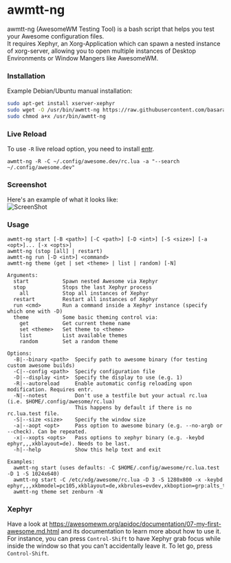 # awmtt-ng
awmtt-ng (AwesomeWM Testing Tool) is a bash script that helps you test your Awesome configuration files.  
It requires Xephyr, an Xorg-Application which can spawn a nested instance of xorg-server, allowing you to open multiple instances of Desktop Environments or Window Mangers like AwesomeWM.  

### Installation

Example Debian/Ubuntu manual installation:
``` bash
sudo apt-get install xserver-xephyr
sudo wget -O /usr/bin/awmtt-ng https://raw.githubusercontent.com/basaran/awmtt-ng/master/awmtt-ng.sh
sudo chmod a+x /usr/bin/awmtt-ng
```

### Live Reload
To use `-R` live reload option, you need to install [entr](https://github.com/eradman/entr).

```
awmtt-ng -R -C ~/.config/awesome.dev/rc.lua -a "--search ~/.config/awesome.dev"
```
### Screenshot
Here's an example of what it looks like:  
![ScreenShot](https://github.com/mikar/awmtt-ng/blob/master/example.jpg)

### Usage
```
awmtt-ng start [-B <path>] [-C <path>] [-D <int>] [-S <size>] [-a <opt>]... [-x <opts>]
awmtt-ng (stop [all] | restart)
awmtt-ng run [-D <int>] <command>
awmtt-ng theme (get | set <theme> | list | random) [-N]

Arguments:
  start           Spawn nested Awesome via Xephyr
  stop            Stops the last Xephyr process
    all           Stop all instances of Xephyr 
  restart         Restart all instances of Xephyr
  run <cmd>       Run a command inside a Xephyr instance (specify which one with -D)
  theme           Some basic theming control via:
    get           Get current theme name
    set <theme>   Set theme to <theme>
    list          List available themes
    random        Set a random theme
    
Options:
  -B|--binary <path>  Specify path to awesome binary (for testing custom awesome builds)
  -C|--config <path>  Specify configuration file
  -D|--display <int>  Specify the display to use (e.g. 1)
  -R|--autoreload     Enable automatic config reloading upon modification. Requires entr.
  -N|--notest         Don't use a testfile but your actual rc.lua (i.e. $HOME/.config/awesome/rc.lua)
                      This happens by default if there is no rc.lua.test file.
  -S|--size <size>    Specify the window size
  -a|--aopt <opt>     Pass option to awesome binary (e.g. --no-argb or --check). Can be repeated.
  -x|--xopts <opts>   Pass options to xephyr binary (e.g. -keybd ephyr,,,xkblayout=de). Needs to be last.
  -h|--help           Show this help text and exit
  
Examples:
  awmtt-ng start (uses defaults: -C $HOME/.config/awesome/rc.lua.test -D 1 -S 1024x640)
  awmtt-ng start -C /etc/xdg/awesome/rc.lua -D 3 -S 1280x800 -x -keybd ephyr,,,xkbmodel=pc105,xkblayout=de,xkbrules=evdev,xkboption=grp:alts_toogle
  awmtt-ng theme set zenburn -N
```

### Xephyr
Have a look at https://awesomewm.org/apidoc/documentation/07-my-first-awesome.md.html and its documentation to learn more about how to use it.
For instance, you can press `Control-Shift` to have Xephyr grab focus while inside the window so that you can't accidentally leave it. To let go, press `Control-Shift`.  

